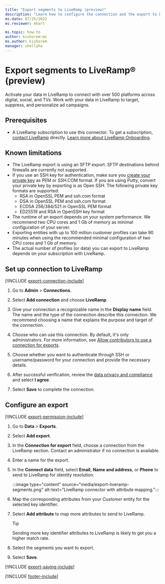```yaml
---
title: "Export segments to LiveRamp (preview)"
description: "Learn how to configure the connection and the export to LiveRamp."
ms.date: 07/25/2022
ms.reviewer: mhart

ms.topic: how-to
author: kishorem-ms
ms.author: kishorem
manager: shellyha
---
```


# Export segments to LiveRamp&reg; (preview)

Activate your data in LiveRamp to connect with over 500 platforms across digital, social, and TVs. Work with your data in LiveRamp to target, suppress, and personalize ad campaigns.

## Prerequisites

- A LiveRamp subscription to use this connector. To get a subscription, [contact LiveRamp](https://liveramp.com/contact/) directly. [Learn more about LiveRamp Onboarding](https://liveramp.com/our-platform/data-onboarding/).

## Known limitations

- The LiveRamp export is using an SFTP export. SFTP destinations behind firewalls are currently not supported.
- If you use an SSH key for authentication, make sure you [create your private key](/azure/virtual-machines/linux/create-ssh-keys-detailed#basic-example) as PEM or SSH.COM format. If you are using Putty, convert your private key by exporting is as Open SSH. The following private key formats are supported:
  - RSA in OpenSSL PEM and ssh.com format
  - DSA in OpenSSL PEM and ssh.com format
  - ECDSA 256/384/521 in OpenSSL PEM format
  - ED25519 and RSA in OpenSSH key format
- The runtime of an export depends on your system performance. We recommend two CPU cores and 1 Gb of memory as minimal configuration of your server.
- Exporting entities with up to 100 million customer profiles can take 90 minutes when using the recommended minimal configuration of two CPU cores and 1 Gb of memory.
- The actual number of profiles (or data) you can export to LiveRamp depends on your subscription with LiveRamp.

## Set up connection to LiveRamp

[!INCLUDE [export-connection-include](includes/export-connection-admn.md)]

1. Go to **Admin** > **Connections**.

1. Select **Add connection** and choose **LiveRamp**.

1. Give your connection a recognizable name in the **Display name** field. The name and the type of the connection describe this connection. We recommend choosing a name that explains the purpose and target of the connection.

1. Choose who can use this connection. By default, it's only administrators. For more information, see [Allow contributors to use a connection for exports](connections.md#allow-contributors-to-use-a-connection-for-exports).

1. Choose whether you want to authenticate through SSH or username/password for your connection and provide the necessary details.

1. After successful verification, review the [data privacy and compliance](connections.md#data-privacy-and-compliance) and select **I agree**.

1. Select **Save** to complete the connection.

## Configure an export

[!INCLUDE [export-permission-include](includes/export-permission.md)]

1. Go to **Data** > **Exports**.

1. Select **Add export**.

1. In the **Connection for export** field, choose a connection from the LiveRamp section. Contact an administrator if no connection is available.

1. Enter a name for the export.

1. In the **Connect data** field, select **Email**, **Name and address**, or **Phone** to send to LiveRamp for identity resolution.

   :::image type="content" source="media/export-liveramp-segments.png" alt-text="LiveRamp connector with attribute mapping.":::

1. Map the corresponding attributes from your *Customer* entity for the selected key identifier.

1. Select **Add attribute** to map more attributes to send to LiveRamp.

   > [!TIP]
   > Sending more key identifier attributes to LiveRamp is likely to get you a higher match rate.

1. Select the segments you want to export.

1. Select **Save**.

[!INCLUDE [export-saving-include](includes/export-saving.md)]

[!INCLUDE [footer-include](includes/footer-banner.md)]
